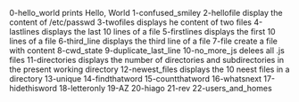 0-hello_world prints Hello, World
1-confused_smiley
2-hellofile display the content of /etc/passwd
3-twofiles displays he content of two files
4-lastlines displays the last 10 lines of a file
5-firstlines displays the first 10 lines of a file 
6-third_line displays the third line of a file
7-file create a file with content
8-cwd_state
9-duplicate_last_line
10-no_more_js delees all .js files
11-directories displays the number of directories and subdirectories in the present working directory
12-newest_files displays the 10 neest files in a directory
13-unique
14-findthatword
15-countthatword
16-whatsnext
17-hidethisword
18-letteronly
19-AZ
20-hiago
21-rev
22-users_and_homes
